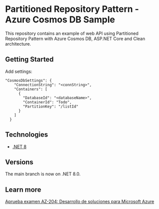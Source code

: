 # Partitioned Repository Pattern - Azure Cosmos DB Sample
This repository contains an example of web API using Partitioned Repository Pattern with Azure Cosmos DB, ASP.NET Core and Clean architecture.

## Getting Started
Add settings:
```
"CosmosDbSettings": {
    "ConnectionString": "<connString>",
    "Containers": [
      {
        "DatabaseId": "<databaseName>",
        "ContainerId": "Todo",
        "PartitionKey": "/listId"
      }
    ]
  }
```

## Technologies
* [.NET 8](https://dotnet.microsoft.com/es-es/download/dotnet/8.0)

## Versions
The main branch is now on .NET 8.0.

## Learn more
[Aprueba examen AZ-204: Desarrollo de soluciones para Microsoft Azure](https://arbems.com)
